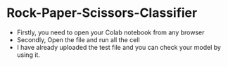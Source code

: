 # Rock-Paper-Scissors-Classifier

* Firstly, you need to open your Colab notebook from any browser
* Secondly, Open the file and run all the cell
* I have already uploaded the test file and you can check your model by using it.
